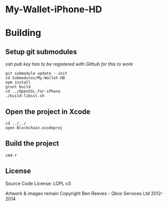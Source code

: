 # My-Wallet-iPhone-HD


# Building

## Setup git submodules

_ssh pub key has to be registered with Github for this to work_

    git submodule update --init
    cd Submodules/My-Wallet-HD
    npm install
    grunt build
    cd ../OpenSSL-for-iPhone  
    ./build-libssl.sh

## Open the project in Xcode

    cd ../../
    open Blockchain.xcodeproj

## Build the project

    cmd-r


## License

Source Code License: LGPL v3

Artwork & images remain Copyright Ben Reeves - Qkos Services Ltd 2012-2014
